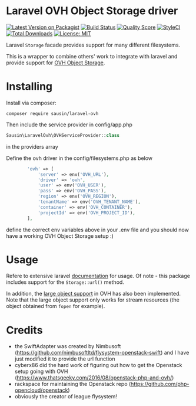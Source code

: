 # Laravel OVH Object Storage driver


[![Latest Version on Packagist](https://img.shields.io/packagist/v/sausin/laravel-ovh.svg?style=flat-square)](https://packagist.org/packages/sausin/laravel-ovh)
[![Build Status](https://img.shields.io/travis/sausin/laravel-ovh/master.svg?style=flat-square)](https://travis-ci.org/sausin/laravel-ovh)
[![Quality Score](https://img.shields.io/scrutinizer/g/sausin/laravel-ovh.svg?style=flat-square)](https://scrutinizer-ci.com/g/sausin/laravel-ovh)
[![StyleCI](https://styleci.io/repos/85194981/shield?branch=master)](https://styleci.io/repos/85194981)
[![Total Downloads](https://img.shields.io/packagist/dt/sausin/laravel-ovh.svg?style=flat-square)](https://packagist.org/packages/sausin/laravel-ovh)
[![License: MIT](https://img.shields.io/badge/License-MIT-yellow.svg?style=flat-square)](https://opensource.org/licenses/MIT)


Laravel `Storage` facade provides support for many different filesystems.

This is a wrapper to combine others' work to integrate with laravel and provide support for [OVH Object Storage](https://www.ovh.ie/public-cloud/storage/object-storage/).

# Installing

Install via composer:
```
composer require sausin/laravel-ovh
```

Then include the service provider in config/app.php
```php
Sausin\LaravelOvh\OVHServiceProvider::class
```
in the providers array

Define the ovh driver in the config/filesystems.php
as below
```php
        'ovh' => [
            'server' => env('OVH_URL'),
            'driver' => 'ovh',
            'user' => env('OVH_USER'),
            'pass' => env('OVH_PASS'),
            'region' => env('OVH_REGION'),
            'tenantName' => env('OVH_TENANT_NAME'),
            'container' => env('OVH_CONTAINER'),
            'projectId' => env('OVH_PROJECT_ID'),
        ],
```

define the correct env variables above in your .env file and you should now have a working OVH Object Storage setup :)

# Usage

Refere to extensive laravel [documentation](https://laravel.com/docs/5.4/filesystem) for usage. Of note - this package includes support for the `Storage::url()` method.

In addition, the [large object support](https://www.ovh.com/us/g1951.optimised_method_uploading_files_object_storage) in OVH has also been implemented. Note that the large object support only works for stream resources (the object obtained from `fopen` for example).

# Credits
- the SwiftAdapter was created by Nimbusoft (https://github.com/nimbusoftltd/flysystem-openstack-swift) and I have just modified it to provide the url function
- cyberx86 did the hard work of figuring out how to get the Openstack setup going with OVH (https://www.thatsgeeky.com/2016/08/openstack-php-and-ovh/)
- rackspace for maintaining the Openstack repo (https://github.com/php-opencloud/openstack)
- obviously the creator of league flysystem!
